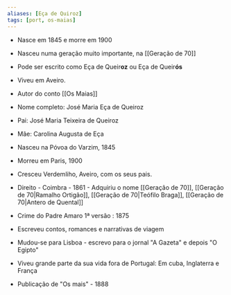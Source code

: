 ```yaml
---
aliases: [Eça de Quiroz]
tags: [port, os-maias]
---
```


- Nasce em 1845 e morre em 1900
- Nasceu numa geração muito importante, na [[Geração de 70]]
- Pode ser escrito como Eça de Queir**oz** ou Eça de Queir**ós**
- Viveu em Aveiro.
- Autor do conto [[Os Maias]]

- Nome completo: José Maria Eça de Queiroz
- Pai: José Maria Teixeira de Queiroz
- Mãe: Carolina Augusta de Eça
- Nasceu na Póvoa do Varzim, 1845
- Morreu em Paris, 1900
- Cresceu Verdemliho, Aveiro, com os seus pais.
- Direito - Coimbra - 1861 - Adquiriu o nome [[Geração de 70]], [[Geração de 70|Ramalho Ortigão]], [[Geração de 70|Teófilo Braga]], [[Geração de 70|Antero de Quental]]
- Crime do Padre Amaro 1ª versão : 1875
- Escreveu contos, romances e narrativas de viagem
- Mudou-se para Lisboa - escrevo para o jornal "A Gazeta" e depois "O Egipto"
- Viveu grande parte da sua vida fora de Portugal: Em cuba, Inglaterra e França
- Publicação de "Os mais" - 1888